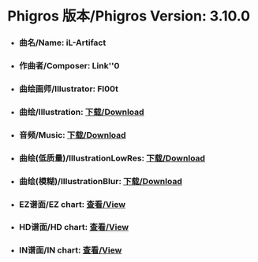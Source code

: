 
# Phigros 版本/Phigros Version:  3.10.0

- ### __曲名/Name:  iL-Artifact__

- ### __作曲者/Composer:  Link''0__

- ### __曲绘画师/Illustrator:  Fl00t__

- ### __曲绘/Illustration:  [下载/Download](https://github.com/Po6647A/PAR/releases/download/3.10.0/1061.png)__

- ### __音频/Music:  [下载/Download](https://github.com/Po6647A/PAR/releases/download/3.10.0/1739.ogg)__

- ### __曲绘(低质量)/IllustrationLowRes:  [下载/Download](https://github.com/Po6647A/PAR/releases/download/3.10.0/1553.png)__

- ### __曲绘(模糊)/IllustrationBlur:  [下载/Download](https://github.com/Po6647A/PAR/releases/download/3.10.0/1307.png)__


- ### __EZ谱面/EZ chart:  [查看/View](./EZ.json/index.html)__

- ### __HD谱面/HD chart:  [查看/View](./HD.json/index.html)__

- ### __IN谱面/IN chart:  [查看/View](./IN.json/index.html)__
